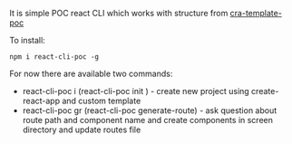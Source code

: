 It is simple POC react CLI which works with structure from [cra-template-poc](https://github.com/Feridum/cra-template-poc)

To install:

`
 npm i react-cli-poc -g
`

For now there are available two commands: 
 - react-cli-poc i <name> (react-cli-poc init <name>) - create new project using create-react-app and custom template
 - react-cli-poc gr (react-cli-poc generate-route) - ask question about route path and component name and create components in screen directory and update routes file